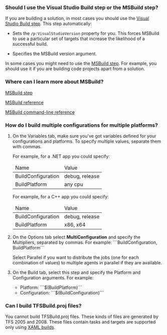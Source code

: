 ### Should I use the Visual Studio Build step or the MSBuild step?

If you are building a solution, in most cases you should use the [Visual Studio Build step](../build/visual-studio-build.md). This step automatically:

* Sets the ```/p:VisualStudioVersion``` property for you. This forces MSBuild to use a particular set of targets that increase the likelihood of a successful build. 

* Specifies the MSBuild version argument.

In some cases you might need to use the [MSBuild step](../build/msbuild.md). For example, you should use it if you are building code projects apart from a solution.

### Where can I learn more about MSBuild?

[MSBuild step](../build/msbuild.md)

[MSBuild reference](https://msdn.microsoft.com/en-us/library/dd393574.aspx)

[MSBuild command-line reference](https://msdn.microsoft.com/en-us/library/ms164311.aspx)

<a name="multiconfiguration"></a>
### How do I build multiple configurations for multiple platforms?

<ol>
<li><p>
On the Variables tab, make sure you've got variables defined for your configurations and platforms. To specify multiple values, separate them with commas.
</p>
<p>For example, for a .NET app you could specify:</p>
<table>
<thead>
<tr>
<td>Name</td>
<td>Value</td>
</tr>
</thead>
<tr>
<td>BuildConfiguration</td>
<td>debug, release</td>
</tr>
<tr>
<td>BuildPlatform</td>
<td>any cpu</td>
</tr>
</table>

<p>For example, for a C++ app you could specify:</p>
<table>
<thead>
<tr>
<td>Name</td>
<td>Value</td>
</tr>
</thead>
<tr>
<td>BuildConfiguration</td>
<td>debug, release</td>
</tr>
<tr>
<td>BuildPlatform</td>
<td>x86, x64</td>
</tr>
</table>
</li>
<li><p>On the Options tab select <strong>MultiConfiguration</strong> and specify the Multipliers, separated by commas. For example: ```BuildConfiguration, BuildPlatform```</p>
<p>Select Parallel if you want to distribute the jobs (one for each combination of values) to multiple agents in parallel if they are available.</p>
</li>
<li><p>On the Build tab, select this step and specify the Platform and Configuration arguments. For example:</p>
<ul>
<li>Platform: ```$(BuildPlatform)```</li>
<li>Configuration: ```$(BuildConfiguration)```</li>
</ul>
</li>
</ol>

### Can I build TFSBuild.proj files?

You cannot build TFSBuild.proj files. These kinds of files are generated by TFS 2005 and 2008.  These files contain tasks and targets are supported only using [XAML builds](http://msdn.microsoft.com/en-us/library/ms181709%28v=vs.120%29.aspx).